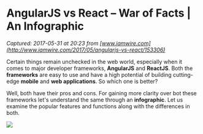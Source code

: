 # AngularJS vs React – War of Facts | An Infographic

_Captured: 2017-05-31 at 20:23 from [www.iamwire.com](http://www.iamwire.com/2017/05/angularjs-vs-react/153306)_

Certain things remain unchecked in the web world, especially when it comes to major developer frameworks, **AngularJS** and **ReactJS**. Both the **frameworks** are easy to use and have a high potential of building cutting-edge **mobile** and **web applications**. So which one is better?

Well, both have their pros and cons. For gaining more clarity over bot these frameworks let's understand the same through an **infographic**. Let us examine the popular features and functions along with the differences in both.

![](http://www.iamwire.com/wp-content/uploads/2017/05/avsr-2.png)
